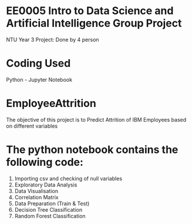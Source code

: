 # EE0005 Intro to Data Science and Artificial Intelligence Group Project 
NTU Year 3 Project: Done by 4 person

# Coding Used
Python - Jupyter Notebook

# EmployeeAttrition
The objective of this project is to Predict Attrition of IBM Employees based on different variables

# The python notebook contains the following code:
1. Importing csv and checking of null variables
2. Exploratory Data Analysis
3. Data Visualisation
4. Correlation Matrix 
5. Data Preparation (Train & Test)
6. Decision Tree Classification
7. Random Forest Classification
